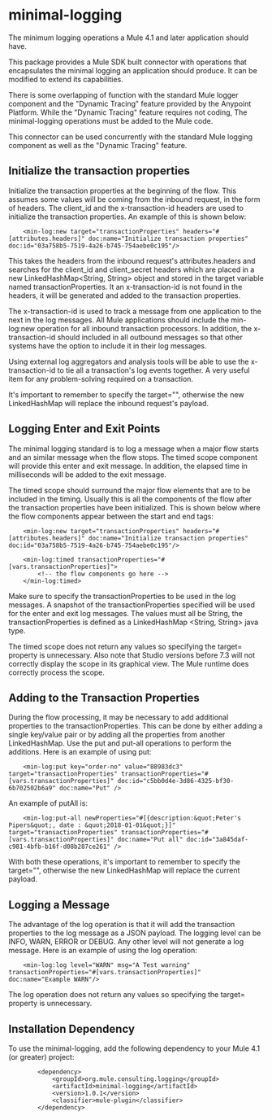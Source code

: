 # minimal-logging
The minimum logging operations a Mule 4.1 and later application should have.

This package provides a Mule SDK built connector with operations that encapsulates the minimal logging an application should produce. It can be modified to extend its capabilities. 

There is some overlapping of function with the standard Mule logger component and the "Dynamic Tracing" feature provided by the Anypoint Platform. While the "Dynamic Tracing" feature requires not coding, The minimal-logging operations must be added to the Mule code.

This connector can be used concurrently with the standard Mule logging component as well as the "Dynamic Tracing" feature.

## Initialize the transaction properties
Initialize the transaction properties at the beginning of the flow. This assumes some values will be coming from the inbound
request, in the form of headers. The client_id and the x-transaction-id headers are used to initialize the transaction properties. An example of this is shown below:

```
	<min-log:new target="transactionProperties" headers="#[attributes.headers]" doc:name="Initialize transaction properties" doc:id="03a758b5-7519-4a26-b745-754aebe0c195"/>
```

This takes the headers from the inbound request's attributes.headers and searches for the client_id and client_secret headers which are placed in a new LinkedHashMap<String, String> object and stored in the target variable named transactionProperties. It an x-transaction-id is not found in the headers, it will be generated and added to the transaction properties.

The x-transaction-id is used to track a message from one application to the next in the log messages. All Mule applications should include the min-log:new operation for all inbound transaction processors. In addition, the x-transaction-id should included in all outbound messages so that other systems have the option to include it in their log messages.

Using external log aggregators and analysis tools will be able to use the x-transaction-id to tie all a transaction's log events together. A very useful item for any problem-solving required on a transaction.

It's important to remember to specify the target="", otherwise the new LinkedHashMap will replace the inbound request's payload.

## Logging Enter and Exit Points
The minimal logging standard is to log a message when a major flow starts and an similar message when the flow stops. The timed scope component will provide this enter and exit message. In addition, the elapsed time in milliseconds will be added to the exit message. 

The timed scope should surround the major flow elements that are to be included in the timing. Usually this is all the components of the flow after the transaction properties have been initialized. This is shown below where the flow components appear between the start and end tags:

```
	<min-log:new target="transactionProperties" headers="#[attributes.headers]" doc:name="Initialize transaction properties" doc:id="03a758b5-7519-4a26-b745-754aebe0c195"/>
	
 	<min-log:timed transactionProperties="#[vars.transactionProperties]">
		<!-- the flow components go here -->
 	</min-log:timed>
```
Make sure to specify the transactionProperties to be used in the log messages. A snapshot of the transactionProperties specified will be used for the enter and exit log messages. The values must all be String, the transactionProperties is defined as a LinkedHashMap <String, String> java type.

The timed scope does not return any values so specifying the target= property is unnecessary. Also note that Studio versions before 7.3 will not correctly display the scope in its graphical view. The Mule runtime does correctly process the scope.

## Adding to the Transaction Properties
During the flow processing, it may be necessary to add additional properties to the transactionProperties. This can be done by either adding a single key/value pair or by adding all the properties from another LinkedHashMap. Use the put and put-all operations to perform the additions. Here is an example of using put:

```
	<min-log:put key="order-no" value="88983dc3" target="transactionProperties" transactionProperties="#[vars.transactionProperties]" doc:id="c5bb0d4e-3d86-4325-bf30-6b702502b6a9" doc:name="Put" />
```
An example of putAll is:

```
	<min-log:put-all newProperties="#[{description:&quot;Peter's Pipers&quot;, date : &quot;2018-01-01&quot;}]" target="transactionProperties" transactionProperties="#[vars.transactionProperties]" doc:name="Put all" doc:id="3a845daf-c981-4bfb-b16f-d08b287ce261" />
```
With both these operations, it's important to remember to specify the target="", otherwise the new LinkedHashMap will replace the current payload.

## Logging a Message
The advantage of the log operation is that it will add the transaction properties to the log message as a JSON payload. The logging level can be INFO, WARN, ERROR or DEBUG. Any other level will not generate a log message. Here is an example of using the log operation:

```
	<min-log:log level="WARN" msg="A Test warning" transactionProperties="#[vars.transactionProperties]" doc:name="Example WARN"/>
```
The log operation does not return any values so specifying the target= property is unnecessary.
 
## Installation Dependency
To use the minimal-logging, add the following dependency to your Mule 4.1 (or greater) project:

```
		<dependency>
			<groupId>org.mule.consulting.logging</groupId>
			<artifactId>minimal-logging</artifactId>
			<version>1.0.1</version>
			<classifier>mule-plugin</classifier>
		</dependency>
```

